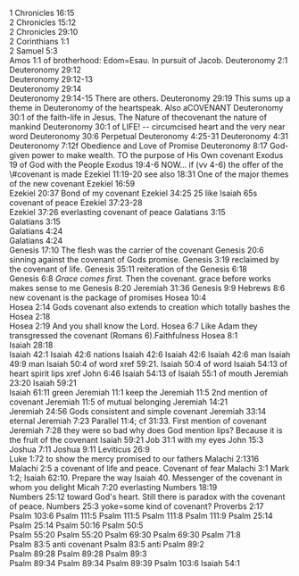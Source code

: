 1 Chronicles 16:15	
2 Chronicles 15:12	
2 Chronicles 29:10	
2 Corinthians 1:1	
2 Samuel 5:3	
Amos 1:1	of brotherhood: Edom=Esau. In pursuit of Jacob.
Deuteronomy 2:1	
Deuteronomy 29:12	
Deuteronomy 29:12-13	
Deuteronomy 29:14	
Deuteronomy 29:14-15	There are others.
Deuteronomy 29:19	This sums up a theme in Deuteronomy of the heartspeak. Also aCOVENANT
Deuteronomy 30:1	of the faith-life in Jesus. The Nature of thecovenant the nature of mankind
Deuteronomy 30:1	of LIFE! -- circumcised heart and the very near word
Deuteronomy 30:6	Perpetual
Deuteronomy 4:25-31	
Deuteronomy 4:31	
Deuteronomy 7:12f	Obedience and Love of Promise
Deuteronomy 8:17	God-given power to make wealth. TO the purpose of His Own covenant
Exodus 19	of God with the People
Exodus 19:4-6	NOW... if (vv 4-6) the offer of the \\#covenant is made
Ezekiel 11:19-20	see also 18:31 One of the major themes of the new covenant
Ezekiel 16:59	
Ezekiel 20:37	Bond of my covenant
Ezekiel 34:25	25 like Isaiah 65s covenant of peace
Ezekiel 37:23-28	
Ezekiel 37:26	everlasting covenant of peace
Galatians 3:15	
Galatians 3:15	
Galatians 4:24	
Galatians 4:24	
Genesis 17:10	The flesh was the carrier of the covenant
Genesis 20:6	sinning against the covenant of Gods promise.
Genesis 3:19	reclaimed by the covenant of life.
Genesis 35:11	reiteration of the
Genesis 6:18	
Genesis 6:8	_Grace comes first._ Then the covenant. grace before works makes sense to me
Genesis 8:20	Jeremiah 31:36
Genesis 9:9	
Hebrews 8:6	new covenant is the package of promises
Hosea 10:4	
Hosea 2:14	Gods covenant also extends to creation which totally bashes the
Hosea 2:18	
Hosea 2:19	And you shall know the Lord.
Hosea 6:7	Like Adam they transgressed the covenant (Romans 6).Faithfulness
Hosea 8:1	
Isaiah 28:18	
Isaiah 42:1	
Isaiah 42:6	nations
Isaiah 42:6	
Isaiah 42:6	
Isaiah 42:6	man
Isaiah 49:9	man
Isaiah 50:4	of word xref 59:21.
Isaiah 50:4	of word
Isaiah 54:13	of heart spirit lips xref John 6:46
Isaiah 54:13	of
Isaiah 55:1	of mouth Jeremiah 23:20
Isaiah 59:21	
Isaiah 61:11	green
Jeremiah 11:1	keep the
Jeremiah 11:5	2nd mention of covenant
Jeremiah 11:5	of mutual belonging
Jeremiah 14:21	
Jeremiah 24:56	Gods consistent and simple covenant
Jeremiah 33:14	eternal
Jeremiah 7:23	Parallel 11:4; cf 31:33. First mention of covenant
Jeremiah 7:28	they were so bad why does God mention lips? Because it is the fruit of the covenant Isaiah 59:21
Job 31:1	with my eyes
John 15:3	
Joshua 7:11	
Joshua 9:11	
Leviticus 26:9	
Luke 1:72	to show the mercy promised to our fathers
Malachi 2:1316	
Malachi 2:5	a covenant of life and peace. Covenant of fear
Malachi 3:1	Mark 1:2; Isaiah 62:10. Prepare the way Isaiah 40. Messenger of the covenant in whom you delight
Micah 7:20	everlasting
Numbers 18:19	
Numbers 25:12	toward God's heart. Still there is paradox with the covenant of peace.
Numbers 25:3	yoke=some kind of covenant?
Proverbs 2:17	
Psalm 103:6	
Psalm 111:5	
Psalm 111:5	
Psalm 111:8	
Psalm 111:9	
Psalm 25:14	
Psalm 25:14	
Psalm 50:16	
Psalm 50:5	
Psalm 55:20	
Psalm 55:20	
Psalm 69:30	
Psalm 69:30	
Psalm 71:8	
Psalm 83:5	anti covenant
Psalm 83:5	anti
Psalm 89:2	
Psalm 89:28	
Psalm 89:28	
Psalm 89:3	
Psalm 89:34	
Psalm 89:34	
Psalm 89:39	
Psalm 103:6	
Isaiah 54:1	
